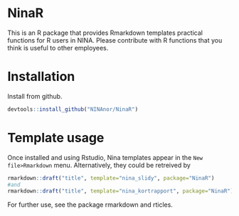 # NinaR
This is an R package that provides Rmarkdown templates practical functions for R users in NINA. Please contribute with R functions that you think is useful to other employees.

# Installation

Install from github.
```r
devtools::install_github("NINAnor/NinaR")
```

# Template usage
Once installed and using Rstudio, Nina templates appear in the `New file>Rmarkdown` menu. Alternatively, they could be retreived by 
```r 
rmarkdown::draft("title", template="nina_slidy", package="NinaR")
#and
rmarkdown::draft("title", template="nina_kortrapport", package="NinaR")
``` 
For further use, see the package rmarkdown and rticles.
